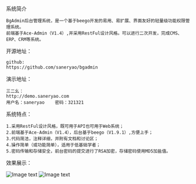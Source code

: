 系统简介

    BgAdmin后台管理系统，是一个基于beego开发的易用、易扩展、界面友好的轻量级功能权限管理系统。
    前端基于Ace-Admin（V1.4）,并采用RestFul设计风格。可以进行二次开发，完成CMS、ERP、CRM等系统。

开源地址：

    github:
    https://github.com/saneryao/bgadmin

演示地址：

    三二幺：
    http://demo.saneryao.com
    用户名：saneryao    密码：321321
    
系统特点：

    1.采用RestFul设计风格，既可用于API也可用于Web系统；
    2.前端基于Ace-Admin（V1.4），后台基于beego（V1.9.1）,方便上手；
    3.代码简洁，注释详细，并附有文档和讨论区；
    4.操作简单（或功能简单），适用于低基础学者；
    5.密码传输和存储安全，前台密码的提交进行了RSA加密，存储密码使用MD5加盐值。

效果展示：

![Image text](http://www.saneryao.com/uploads/others/demo1.png)
![Image text](http://www.saneryao.com/uploads/others/demo2.png)

